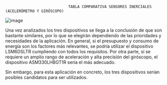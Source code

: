                                 TABLA COMPARATIVA SENSORES INERCIALES (ACELERÓMETRO Y GIRÓSCOPO)
![image](https://github.com/alexx2811/redes-sensores/assets/157799271/6d2f4c9d-d242-472b-aba8-032bc7fb97cb)

Una vez analizados los tres dispositivos se llega a la conclusión de que son bastante similares, por lo que se elegirán dependiendo de las prioridades y necesidades de la aplicación. 
En general, si el presupuesto y consumo de energía son los factores más relevantes, se podría utilizar el dispositivo LSM6DSLTR cumpliendo con todos los requisitos. Por otra parte, si 
se requiere un amplio rango de aceleración y alta precisión del giróscopo, el dispositivo ASM330LHBGT1R sería el más adecuado.

Sin embargo, para esta aplicación en concreto, los tres dispositivos serían posibles candidatos para ser utilizados. 
